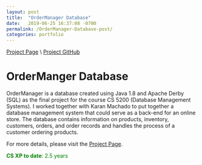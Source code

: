 ```yaml
---
layout: post
title:  "OrderManager Database"
date:   2019-06-25 16:37:08 -0700
permalink: /OrderManager-Database-post/
categories: portfolio
---
```


[Project Page](https://kaaii.github.io/OrderManager-Database/) \\
[Project GitHub](https://github.com/Kaaii/OrderManager-Database)

# OrderManger Database
OrderManager is a database created using Java 1.8 and Apache Derby (SQL) as the final project for the course
 CS 5200 (Database Management Systems). I worked together with Karan Machado to put together a database management system
 that could serve as a back-end for an online store. The database contains information on products, inventory, customers,
 orders, and order records and handles the process of a customer ordering products.

For more details, please visit the [Project Page](https://kaaii.github.io/OrderManager-Database/).


<span style="color: green">**CS XP to date**: 2.5 years</span>
